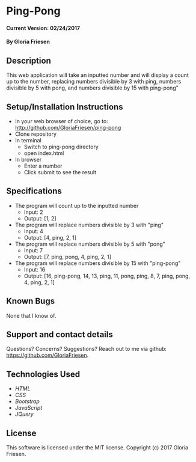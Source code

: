 # Ping-Pong

#### Current Version: 02/24/2017

#### By Gloria Friesen

## Description
This web application will take an inputted number and will display a count up to the number, replacing numbers divisible by 3 with ping, numbers divisible by 5 with pong, and numbers divisible by 15 with ping-pong"

## Setup/Installation Instructions
* In your web browser of choice, go to: <http://github.com/GloriaFriesen/ping-pong>
* Clone repository
* In terminal
  * Switch to ping-pong directory
  * open index.html
* In browser
  * Enter a number
  * Click submit to see the result

## Specifications

* The program will count up to the inputted number
  * Input: 2
  * Output: [1, 2]
* The program will replace numbers divisible by 3 with "ping"
  * Input: 4
  * Output: [4, ping, 2, 1]
* The program will replace numbers divisible by 5 with "pong"
  * Input: 7
  * Output: [7, ping, pong, 4, ping, 2, 1]
* The program will replace numbers divisible by 15 with "ping-pong"
  * Input: 16
  * Output: [16, ping-pong, 14, 13, ping, 11, pong, ping, 8, 7, ping, pong, 4, ping, 2, 1]

## Known Bugs
None that I know of.

## Support and contact details
Questions? Concerns? Suggestions? Reach out to me via github: <https://github.com/GloriaFriesen>.

## Technologies Used
* _HTML_
* _CSS_
* _Bootstrap_
* _JavaScript_
* _JQuery_

## License
This software is licensed under the MIT license.
Copyright (c) 2017 Gloria Friesen.
